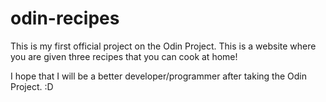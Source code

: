 # odin-recipes
This is my first official project on the Odin Project. This is a website where you are given three recipes that you can cook at home!

I hope that I will be a better developer/programmer after taking the Odin Project. :D